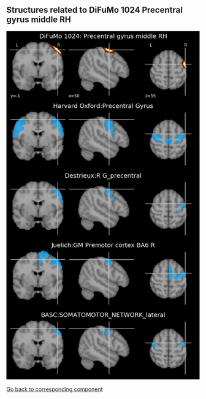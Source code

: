 


## Structures related to DiFuMo 1024 Precentral gyrus middle RH

![661](661.jpg "Structures related to DiFuMo 1024 Precentral gyrus middle RH")

[Go back to corresponding component](https://parietal-inria.github.io/DiFuMo/1024/html/661.html)